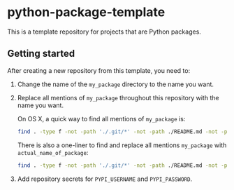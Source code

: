 # python-package-template

This is a template repository for projects that are Python packages.

## Getting started

After creating a new repository from this template, you need to:

1. Change the name of the `my_package` directory to the name you want.
2. Replace all mentions of `my_package` throughout this repository with the name you want.

    On OS X, a quick way to find all mentions of `my_package` is:

    ```bash
    find . -type f -not -path './.git/*' -not -path ./README.md -not -path './docs/build/*' -not -path '*__pycache__*' | xargs grep 'my_package'
    ```

    There is also a one-liner to find and replace all mentions `my_package` with `actual_name_of_package`:

    ```bash
    find . -type f -not -path './.git/*' -not -path ./README.md -not -path './docs/build/*' -not -path '*__pycache__*' -exec sed -i '' -e 's/my_package/actual_name_of_package/' {} \;
    ```

3. Add repository secrets for `PYPI_USERNAME` and `PYPI_PASSWORD`.
